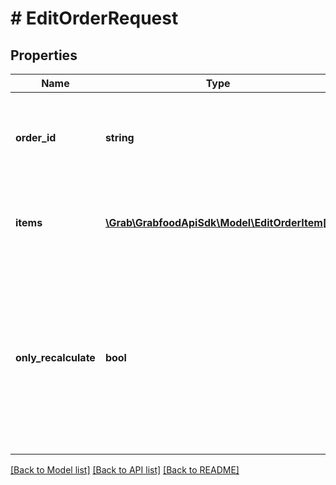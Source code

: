 # # EditOrderRequest

## Properties

Name | Type | Description | Notes
------------ | ------------- | ------------- | -------------
**order_id** | **string** | The order&#39;s ID that is returned from GrabFood. Refer to FAQs for more details about [orderID and shortOrderNumber](#section/Order/What&#39;s-the-difference-between-orderID-and-shortOrderNumber). |
**items** | [**\Grab\GrabfoodApiSdk\Model\EditOrderItem[]**](EditOrderItem.md) | Specify the array of all items in the order, including deleted, added, updated and unchanged items. |
**only_recalculate** | **bool** | This parameter specifies whether to recalculate the edited order without submitting it. It is intended for testing purposes only. This parameter is set to false by default, which means the edited order will be recalculated and re-submitted to partners. | [optional]

[[Back to Model list]](../../README.md#models) [[Back to API list]](../../README.md#endpoints) [[Back to README]](../../README.md)
